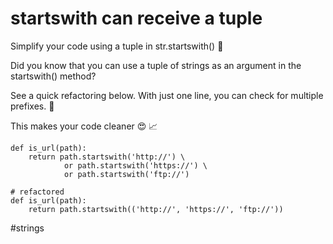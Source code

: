 # startswith can receive a tuple

Simplify your code using a tuple in str.startswith() 🚀

Did you know that you can use a tuple of strings as an argument in the startswith() method?

See a quick refactoring below. With just one line, you can check for multiple prefixes. 🌟

This makes your code cleaner 😍 📈

```
def is_url(path):
    return path.startswith('http://') \
            or path.startswith('https://') \
            or path.startswith('ftp://')

# refactored
def is_url(path):
    return path.startswith(('http://', 'https://', 'ftp://'))
```

#strings
